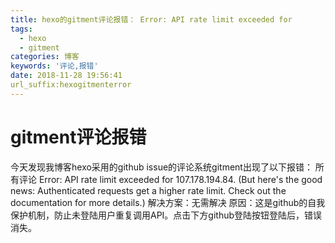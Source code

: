 ```yaml
---
title: hexo的gitment评论报错： Error: API rate limit exceeded for
tags:
  - hexo
  - gitment
categories: 博客
keywords: '评论,报错'
date: 2018-11-28 19:56:41
url_suffix:hexogitmenterror
---
```

# gitment评论报错
今天发现我博客hexo采用的github issue的评论系统gitment出现了以下报错：
所有评论
Error: API rate limit exceeded for 107.178.194.84. (But here's the good news: Authenticated requests get a higher rate limit. Check out the documentation for more details.)
解决方案：无需解决
原因：这是github的自我保护机制，防止未登陆用户重复调用API。点击下方github登陆按钮登陆后，错误消失。


